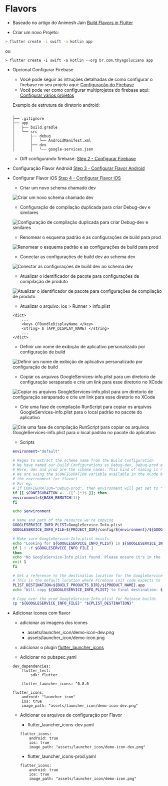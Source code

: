 # Flavors

- Baseado no artigo do Animesh Jain [Build Flavors in Flutter](https://medium.com/@animeshjain/build-flavors-in-flutter-android-and-ios-with-different-firebase-projects-per-flavor-27c5c5dac10b)

- Criar um novo Projeto: 

```sh
> flutter create -i swift -a kotlin app
```
ou 
```
> flutter create -i swift -a kotlin --org br.com.thyagoluciano app
```

- Opcional Configurar Firebase
    - Você pode seguir as intruções detalhadas de como configurar o firebase no seu projeto aqui: [Configuração do Firebase](https://firebase.google.com/docs/flutter/setup)
    - Você pode ver como configurar multiprojetos do firebase aqui: [Configurar vários projetos](https://firebase.google.com/docs/projects/multiprojects)

    Exemplo de estrutura de diretorio android:
    ```
    .
    ├── .gitignore
    ├── app
    │   ├── build.gradle
    │   └── src
    │       ├── debug
    │       │   └── AndroidManifest.xml
    │       ├── dev
    │       │   └── google-services.json
    ```
    - Diff configurando firebase: [Step 2 - Configurar Firebase](https://github.com/thyagoluciano/flutter-boilerplate/commit/1818b657b930a8a869741b39e5c181ad6ecf3fd8)

- Configuração Flavor Android [Step 3 - Configurar Flavor Android](https://github.com/thyagoluciano/flutter-boilerplate/commit/715a4c6de591c17df82ca7ee1b1e8e060e009bc4)

- Configurar Flavor iOS [Step 4 - Configurar Flavor iOS]()

    - Criar um novo schema chamado dev

    ![Criar um novo schema chamado dev](assets/iOS_01.gif)

    - Configuração de compilação duplicada para criar Debug-dev e similares

    ![Configuração de compilação duplicada para criar Debug-dev e similares](assets/iOS_02.gif)

    - Renomear o esquema padrão e as configurações de build para prod

    ![Renomear o esquema padrão e as configurações de build para prod](assets/iOS_03.gif)

    - Conectar as configurações de build dev ao schema dev

    ![Conectar as configurações de build dev ao schema dev](assets/iOS_04.gif)

    - Atualizar o identificador de pacote para configurações de compilação de produto

    ![Atualizar o identificador de pacote para configurações de compilação de produto](assets/iOS_05.gif)

    - Atualizar o arquivo: ios > Runner > info.plist

    ```
    <dict> 
        ... 
        <key> CFBundleDisplayName </key> 
        <string> $ (APP_DISPLAY_NAME) </string> 
        ... 
    </dict>
    ```

     - Definir um nome de exibição de aplicativo personalizado por configuração de build

    ![Definir um nome de exibição de aplicativo personalizado por configuração de build](assets/iOS_06.gif)

    - Copiar os arquivos GoogleServices-info.plist para um diretorio de configuração seraparado e crie um link para esse diretorio no XCode

    ![Copiar os arquivos GoogleServices-info.plist para um diretorio de configuração seraparado e crie um link para esse diretorio no XCode](assets/iOS_07.gif)

    - Crie uma fase de compilação RunScript para copiar os arquivos GoogleServices-info.plist para o local padrão no pacote do aplicativo

    ![Crie uma fase de compilação RunScript para copiar os arquivos GoogleServices-info.plist para o local padrão no pacote do aplicativo](assets/iOS_08.gif)

    - Scripts 
    ```sh
    environment="default"

    # Regex to extract the scheme name from the Build Configuration
    # We have named our Build Configurations as Debug-dev, Debug-prod etc.
    # Here, dev and prod are the scheme names. This kind of naming is required by Flutter for flavors to work.
    # We are using the $CONFIGURATION variable available in the XCode build environment to extract 
    # the environment (or flavor)
    # For eg.
    # If CONFIGURATION="Debug-prod", then environment will get set to "prod".
    if [[ $CONFIGURATION =~ -([^-]*)$ ]]; then
    environment=${BASH_REMATCH[1]}
    fi

    echo $environment

    # Name and path of the resource we're copying
    GOOGLESERVICE_INFO_PLIST=GoogleService-Info.plist
    GOOGLESERVICE_INFO_FILE=${PROJECT_DIR}/config/${environment}/${GOOGLESERVICE_INFO_PLIST}

    # Make sure GoogleService-Info.plist exists
    echo "Looking for ${GOOGLESERVICE_INFO_PLIST} in ${GOOGLESERVICE_INFO_FILE}"
    if [ ! -f $GOOGLESERVICE_INFO_FILE ]
    then
    echo "No GoogleService-Info.plist found. Please ensure it's in the proper directory."
    exit 1
    fi

    # Get a reference to the destination location for the GoogleService-Info.plist
    # This is the default location where Firebase init code expects to find GoogleServices-Info.plist file
    PLIST_DESTINATION=${BUILT_PRODUCTS_DIR}/${PRODUCT_NAME}.app
    echo "Will copy ${GOOGLESERVICE_INFO_PLIST} to final destination: ${PLIST_DESTINATION}"

    # Copy over the prod GoogleService-Info.plist for Release builds
    cp "${GOOGLESERVICE_INFO_FILE}" "${PLIST_DESTINATION}"
    ```

- Adicionar icones com flavor
    - adicionar as imagens dos icones
        - assets/launcher_icon/demo-icon-dev.png
        - assets/launcher_icon/demo-icon.png
    - adicionar o plugin [flutter_launcher_icons](https://pub.dev/packages/flutter_launcher_icons)
    
    - Adicionar no pubspec.yaml

    ```
    dev_dependencies:
        flutter_test:
            sdk: flutter

        flutter_launcher_icons: ^0.8.0

    flutter_icons:
        android: "launcher_icon"
        ios: true
        image_path: "assets/launcher_icon/demo-icon-dev.png"

    ```

    - Adicionar os arquivos de configuração por Flavor

        - flutter_launcher_icons-dev.yaml
        ```
        flutter_icons:
            android: true
            ios: true
            image_path: "assets/launcher_icon/demo-icon-dev.png"
        ```
        - flutter_launcher_icons-prod.yaml
        ```
        flutter_icons:
            android: true
            ios: true
            image_path: "assets/launcher_icon/demo-icon.png"
        ```

